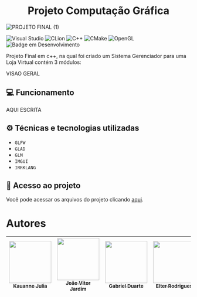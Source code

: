 <h1 align="center"> Projeto Computação Gráfica </h1>

![PROJETO FINAL (1)](https://github.com/user-attachments/assets/6af4d62f-b9ca-44dc-938f-acda33601e9a)


![Visual Studio](https://img.shields.io/badge/Visual%20Studio-5C2D91.svg?style=for-the-badge&logo=visual-studio&logoColor=white) ![CLion](https://img.shields.io/badge/CLion-black?style=for-the-badge&logo=clion&logoColor=white) ![C++](https://img.shields.io/badge/c++-%2300599C.svg?style=for-the-badge&logo=c%2B%2B&logoColor=white) ![CMake](https://img.shields.io/badge/CMake-%23008FBA.svg?style=for-the-badge&logo=cmake&logoColor=white) ![OpenGL](https://img.shields.io/badge/OpenGL-%23FFFFFF.svg?style=for-the-badge&logo=opengl) ![Badge em Desenvolvimento](http://img.shields.io/static/v1?label=STATUS&message=EM%20DESENVOLVIMENTO&color=GREEN&style=for-the-badge)

Projeto Final em c++, na qual foi criado um Sistema Gerenciador para uma Loja Virtual contém 3 módulos:

VISAO GERAL

## 💻 Funcionamento

AQUI ESCRITA

## ⚙ Técnicas e tecnologias utilizadas

- ``GLFW``
- ``GLAD``
- ``GLM``
- ``IMGUI``
- ``IRRKLANG``

## 📂 Acesso ao projeto
Você pode acessar os arquivos do projeto clicando [aqui](https://github.com/GabrielRainwalker/projeto_asteroide/tree/master/src).

# Autores

| [<img loading="lazy" src="https://avatars.githubusercontent.com/u/128549320?v=4" width=115><br><sub>Kauanne Julia</sub>](https://github.com/kajucav) |  [<img loading="lazy" src="https://avatars.githubusercontent.com/u/134797061?v=4" width=115><br><sub>João Vitor Jardim</sub>](https://github.com/JoaoPontes05) |  [<img loading="lazy" src="https://avatars.githubusercontent.com/u/126476225?v=4" width=115><br><sub>Gabriel Duarte</sub>](https://github.com/GabrielRainwalker) | [<img loading="lazy" src="https://avatars.githubusercontent.com/u/126476195?v=4" width=115><br><sub>Elter Rodrigues</sub>](https://github.com/rodrigueselter) |
| :---: | :---: | :---: | :---: |
